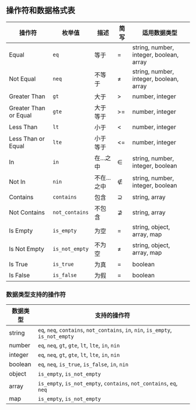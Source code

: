 ## 操作符和数据格式表

| 操作符 | 枚举值 | 描述 | 简写 | 适用数据类型 |
|--------|--------|------|------|-------------|
| Equal | `eq` | 等于 | = | string, number, integer, boolean, array |
| Not Equal | `neq` | 不等于 | ≠ | string, number, integer, boolean, array |
| Greater Than | `gt` | 大于 | > | number, integer |
| Greater Than or Equal | `gte` | 大于等于 | >= | number, integer |
| Less Than | `lt` | 小于 | < | number, integer |
| Less Than or Equal | `lte` | 小于等于 | <= | number, integer |
| In | `in` | 在...之中 | ∈ | string, number, integer, boolean |
| Not In | `nin` | 不在...之中 | ∉ | string, number, integer, boolean |
| Contains | `contains` | 包含 | ⊇ | string, array |
| Not Contains | `not_contains` | 不包含 | ⊉ | string, array |
| Is Empty | `is_empty` | 为空 | = | string, object, array, map |
| Is Not Empty | `is_not_empty` | 不为空 | ≠ | string, object, array, map |
| Is True | `is_true` | 为真 | = | boolean |
| Is False | `is_false` | 为假 | = | boolean |

### 数据类型支持的操作符

| 数据类型 | 支持的操作符 |
|----------|-------------|
| string | `eq`, `neq`, `contains`, `not_contains`, `in`, `nin`, `is_empty`, `is_not_empty` |
| number | `eq`, `neq`, `gt`, `gte`, `lt`, `lte`, `in`, `nin` |
| integer | `eq`, `neq`, `gt`, `gte`, `lt`, `lte`, `in`, `nin` |
| boolean | `eq`, `neq`, `is_true`, `is_false`, `in`, `nin` |
| object | `is_empty`, `is_not_empty` |
| array | `is_empty`, `is_not_empty`, `contains`, `not_contains`, `eq`, `neq` |
| map | `is_empty`, `is_not_empty` |
